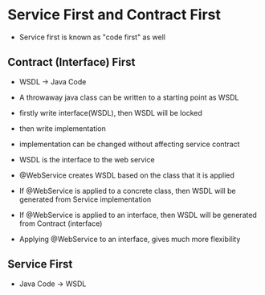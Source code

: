 # Service First and Contract First

- Service first is known as "code first" as well

## Contract (Interface) First

- WSDL -> Java Code
- A throwaway java class can be written to a starting point as WSDL
- firstly write interface(WSDL), then WSDL will be locked
- then write implementation
- implementation can be changed without affecting service contract

- WSDL is the interface to the web service
- @WebService creates WSDL based on the class that it is applied

- If @WebService is applied to a concrete class, then WSDL will be generated from Service implementation

- If @WebService is applied to an interface, then WSDL will be generated from Contract (interface)


- Applying @WebService to an interface, gives much more flexibility

## Service First

- Java Code -> WSDL
